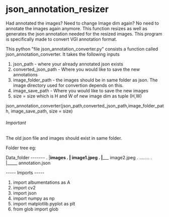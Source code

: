 # json_annotation_resizer
Had annotated the images? Need to change Image dim again? No need to annotate the images again anymore. This function resizes as well as generates the json annotation needed for the resized images. This program is specifically made to convert VGI annotation format.

This python "file json_annotation_converter.py" consists a function called json_annotation_converter. It takes the following inputs
1. json_path - where your already annotated json exists
2. converted_json_path - Where you would like to save the new annotations
3. image_folder_path - the images should be in same folder as json. The image directory used for convertion depends on this.
4. image_save_path - Where you would like to save the new images
5. size = size which is H and W of new image dim as tuple (H,W)

json_annotation_converter(json_path,converted_json_path,image_folder_path, image_save_path, size = size)


###### Important ########
The old json file and images should exist in same folder.

Folder tree
eg:

Data_folder  -------
.             |______images
.                      |____ image1.jpeg
.                     |_____ image2.jpeg
.                      ........
.                      |_____ annotation.json
                     
----- Imports ----- 
1. import albumentations as A
2. import cv2
3. import json
4. import numpy as np
5. import matplotlib.pyplot as plt
6. from glob import glob          
